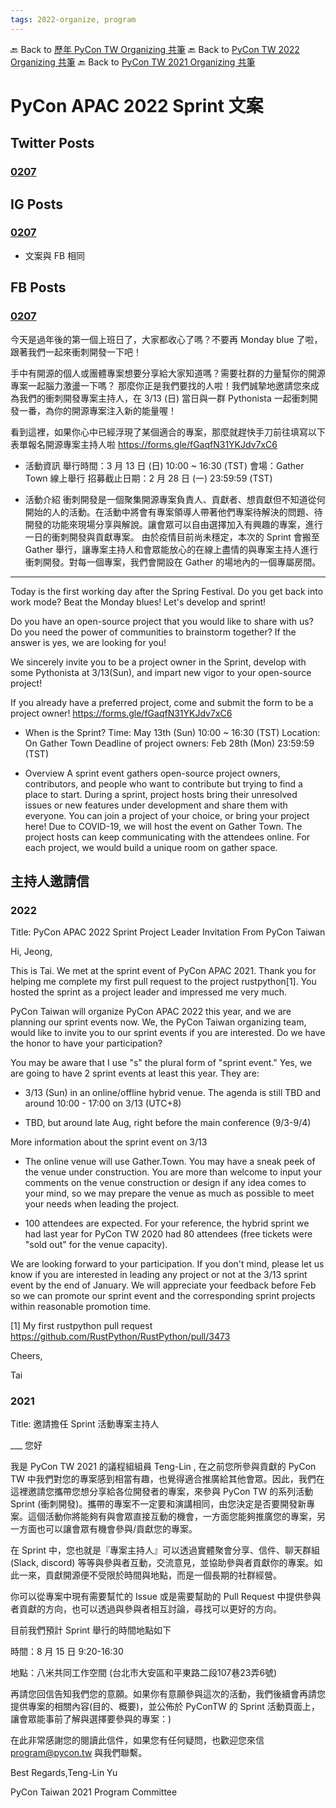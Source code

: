 ```yaml
---
tags: 2022-organize, program
---
```


🔙 Back to [歷年 PyCon TW Organizing 共筆](/ryPr7SFyP/%2FHM5mHCFKQCu7-W5ea8ITcw%3Fview)
🔙 Back to [PyCon TW 2022 Organizing 共筆](/F4qRbwIsQXWH5B6cZ6Pzyw)
🔙 Back to [PyCon TW 2021 Organizing 共筆](/Wb9vQrfJQk-5tPoPR23hwA)

# PyCon APAC 2022 Sprint 文案

## Twitter Posts
### [0207](https://twitter.com/PyConTW/status/1490688601579192321?s=20&t=iDx6zW_mZJA66Zvj4uuj7g)

## IG Posts

### [0207](https://www.instagram.com/p/CZqSH3_swJH/)
- 文案與 FB 相同

## FB Posts
### [0207](https://www.facebook.com/pycontw/photos/a.161497130635804/4777468)

今天是過年後的第一個上班日了，大家都收心了嗎？不要再 Monday blue 了啦，跟著我們一起來衝刺開發一下吧！

手中有開源的個人或團體專案想要分享給大家知道嗎？需要社群的力量幫你的開源專案一起腦力激盪一下嗎？
那麼你正是我們要找的人啦！我們誠摯地邀請您來成為我們的衝刺開發專案主持人，在 3/13 (日) 當日與一群 Pythonista 一起衝刺開發一番，為你的開源專案注入新的能量喔！

看到這裡，如果你心中已經浮現了某個適合的專案，那麼就趕快手刀前往填寫以下表單報名開源專案主持人啦
https://forms.gle/fGaqfN31YKJdv7xC6

- 活動資訊
舉行時間：3 月 13 日 (日) 10:00 ~ 16:30 (TST)
會場：Gather Town 線上舉行
招募截止日期：2 月 28 日 (一) 23:59:59 (TST)

- 活動介紹
衝刺開發是一個聚集開源專案負責人、貢獻者、想貢獻但不知道從何開始的人的活動。在活動中將會有專案領導人帶著他們專案待解決的問題、待開發的功能來現場分享與解說。讓會眾可以自由選擇加入有興趣的專案，進行一日的衝刺開發與貢獻專案。
由於疫情目前尚未穩定，本次的 Sprint 會搬至 Gather 舉行，讓專案主持人和會眾能放心的在線上盡情的與專案主持人進行衝刺開發。對每一個專案，我們會開設在 Gather 的場地內的一個專屬房間。

---

Today is the first working day after the Spring Festival. Do you get back into work mode? 
Beat the Monday blues! Let's develop and sprint!

Do you have an open-source project that you would like to share with us?
Do you need the power of communities to brainstorm together?
If the answer is yes, we are looking for you!

We sincerely invite you to be a project owner in the Sprint, develop with some Pythonista at 3/13(Sun), and impart new vigor to your open-source project!

If you already have a preferred project, come and submit the form to be a project owner!
https://forms.gle/fGaqfN31YKJdv7xC6

- When is the Sprint?
Time: May 13th (Sun) 10:00 ~ 16:30 (TST)
Location: On Gather Town
Deadline of project owners: Feb 28th (Mon) 23:59:59 (TST)

- Overview
A sprint event gathers open-source project owners, contributors, and people who want to contribute but trying to find a place to start. During a sprint, project hosts bring their unresolved issues or new features under development and share them with everyone. You can join a project of your choice, or bring your project here!
Due to COVID-19, we will host the event on Gather Town. The project hosts can keep communicating with the attendees online. For each project, we would build a unique room on gather space.





## 主持人邀請信

### 2022

Title: PyCon APAC 2022 Sprint Project Leader Invitation From PyCon Taiwan

Hi, Jeong,


This is Tai. We met at the sprint event of PyCon APAC 2021. Thank you for helping me complete my first pull request to the project rustpython[1]. You hosted the sprint as a project leader and impressed me very much.


PyCon Taiwan will organize PyCon APAC 2022 this year, and we are planning our sprint events now. We, the PyCon Taiwan organizing team, would like to invite you to our sprint events if you are interested. Do we have the honor to have your participation?


You may be aware that I use "s" the plural form of "sprint event." Yes, we are going to have 2 sprint events at least this year. They are:


  - 3/13 (Sun) in an online/offline hybrid venue. The agenda is still TBD and around 10:00 - 17:00 on 3/13 (UTC+8)

  - TBD, but around late Aug, right before the main conference (9/3-9/4)


More information about the sprint event on 3/13

  - The online venue will use Gather.Town. You may have a sneak peek of the venue under construction. You are more than welcome to input your comments on the venue construction or design if any idea comes to your mind, so we may prepare the venue as much as possible to meet your needs when leading the project.

  - 100 attendees are expected. For your reference, the hybrid sprint we had last year for PyCon TW 2020 had 80 attendees (free tickets were "sold out" for the venue capacity).


We are looking forward to your participation. If you don't mind, please let us know if you are interested in leading any project or not at the 3/13 sprint event by the end of January. We will appreciate your feedback before Feb so we can promote our sprint event and the corresponding sprint projects within reasonable promotion time.



[1] My first rustpython pull request https://github.com/RustPython/RustPython/pull/3473


Cheers,

Tai

### 2021

Title: 邀請擔任 Sprint 活動專案主持人 

___ 您好

我是 PyCon TW 2021 的議程組組員 Teng-Lin , 在之前您所參與貢獻的 PyCon TW 中我們對您的專案感到相當有趣，也覺得適合推廣給其他會眾。因此，我們在這裡邀請您攜帶您想分享給各位開發者的專案，來參與 PyCon TW 的系列活動 Sprint (衝刺開發)。攜帶的專案不一定要和演講相同，由您決定是否要開發新專案。這個活動你將能夠有與會眾直接互動的機會，一方面您能夠推廣您的專案，另一方面也可以讓會眾有機會參與/貢獻您的專案。


在 Sprint 中，您也就是『專案主持人』可以透過實體聚會分享、信件、聊天群組 (Slack, discord) 等等與參與者互動，交流意見，並協助參與者貢獻你的專案。如此一來，貢獻開源便不受限於時間與地點，而是一個長期的社群經營。


你可以從專案中現有需要幫忙的 Issue 或是需要幫助的 Pull Request 中提供參與者貢獻的方向，也可以透過與參與者相互討論，尋找可以更好的方向。


目前我們預計 Sprint 舉行的時間地點如下

時間：8 月 15 日 9:20-16:30

地點：八米共同工作空間 (台北市大安區和平東路二段107巷23弄6號)


再請您回信告知我們您的意願。如果你有意願參與這次的活動，我們後續會再請您提供專案的相關內容(目的、概要)，並公佈於 PyConTW 的 Sprint 活動頁面上，讓會眾能事前了解與選擇要參與的專案：)


在此非常感謝您的閱讀此信件，如果您有任何疑問，也歡迎您來信 program@pycon.tw 與我們聯繫。

Best Regards,Teng-Lin Yu

PyCon Taiwan 2021 Program Committee